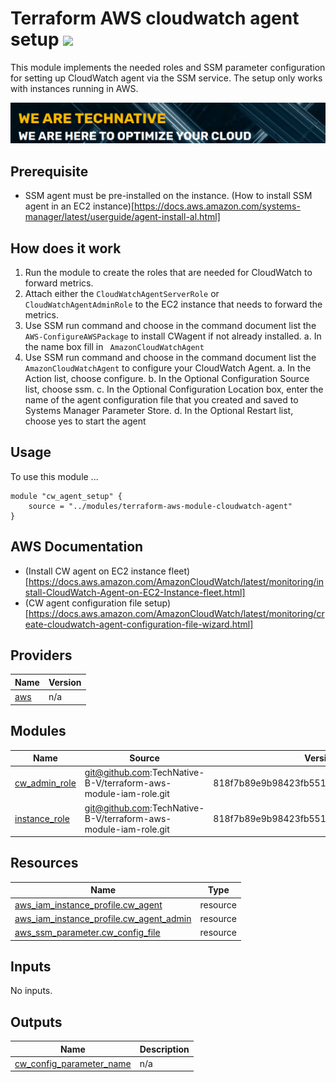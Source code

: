 # Terraform AWS cloudwatch agent setup ![](https://img.shields.io/github/workflow/status/TechNative-B-V/terraform-aws-module-name/tflint.yaml?style=plastic)

<!-- SHIELDS -->

This module implements the needed roles and SSM parameter configuration for setting up CloudWatch agent via the SSM service. The setup only works with instances running in AWS.

[![](we-are-technative.png)](https://www.technative.nl)

## Prerequisite
- SSM agent must be pre-installed on the instance. (How to install SSM agent in an EC2 instance)[https://docs.aws.amazon.com/systems-manager/latest/userguide/agent-install-al.html]
## How does it work
1. Run the module to create the roles that are needed for CloudWatch to forward metrics.
2. Attach either the ```CloudWatchAgentServerRole``` or ```CloudWatchAgentAdminRole``` to the EC2 instance that needs to forward the metrics.
3. Use SSM run command and choose in the command document list the ```AWS-ConfigureAWSPackage``` to install CWagent if not already installed.
   a. In the name box fill in ``` AmazonCloudWatchAgent```
4. Use SSM run command and choose in the command document list the ```AmazonCloudWatchAgent``` to configure your CloudWatch Agent.
    a. In the Action list, choose configure.
    b. In the Optional Configuration Source list, choose ssm.
    c. In the Optional Configuration Location box, enter the name of the agent configuration file that you created and saved to Systems Manager Parameter Store.
    d. In the Optional Restart list, choose yes to start the agent
## Usage

To use this module ...

```hcl
module "cw_agent_setup" {
    source = "../modules/terraform-aws-module-cloudwatch-agent"
}
```

## AWS Documentation
- (Install CW agent on EC2 instance fleet)[https://docs.aws.amazon.com/AmazonCloudWatch/latest/monitoring/install-CloudWatch-Agent-on-EC2-Instance-fleet.html]
- (CW agent configuration file setup)[https://docs.aws.amazon.com/AmazonCloudWatch/latest/monitoring/create-cloudwatch-agent-configuration-file-wizard.html]

<!-- BEGIN_TF_DOCS -->
## Providers

| Name | Version |
|------|---------|
| <a name="provider_aws"></a> [aws](#provider\_aws) | n/a |

## Modules

| Name | Source | Version |
|------|--------|---------|
| <a name="module_cw_admin_role"></a> [cw\_admin\_role](#module\_cw\_admin\_role) | git@github.com:TechNative-B-V/terraform-aws-module-iam-role.git | 818f7b89e9b98423fb5517f124c80aa847936e98 |
| <a name="module_instance_role"></a> [instance\_role](#module\_instance\_role) | git@github.com:TechNative-B-V/terraform-aws-module-iam-role.git | 818f7b89e9b98423fb5517f124c80aa847936e98 |

## Resources

| Name | Type |
|------|------|
| [aws_iam_instance_profile.cw_agent](https://registry.terraform.io/providers/hashicorp/aws/latest/docs/resources/iam_instance_profile) | resource |
| [aws_iam_instance_profile.cw_agent_admin](https://registry.terraform.io/providers/hashicorp/aws/latest/docs/resources/iam_instance_profile) | resource |
| [aws_ssm_parameter.cw_config_file](https://registry.terraform.io/providers/hashicorp/aws/latest/docs/resources/ssm_parameter) | resource |

## Inputs

No inputs.

## Outputs

| Name | Description |
|------|-------------|
| <a name="output_cw_config_parameter_name"></a> [cw\_config\_parameter\_name](#output\_cw\_config\_parameter\_name) | n/a |
<!-- END_TF_DOCS -->

